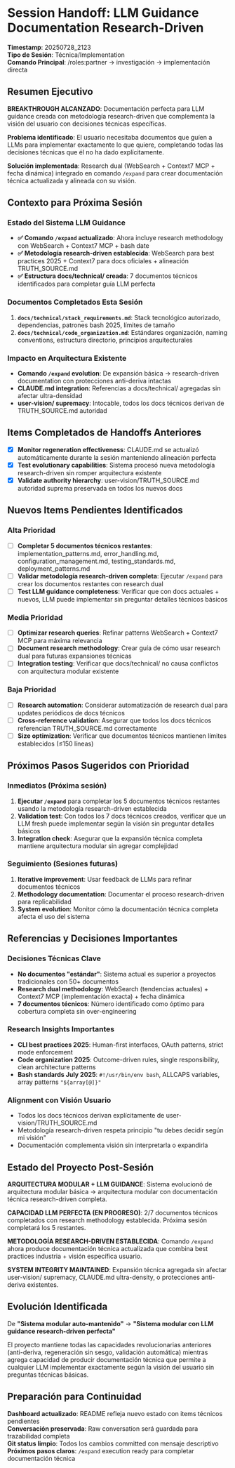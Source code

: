 # Session Handoff: LLM Guidance Documentation Research-Driven

**Timestamp**: 20250728_2123  
**Tipo de Sesión**: Técnica/Implementation  
**Comando Principal**: /roles:partner → investigación → implementación directa

## Resumen Ejecutivo

**BREAKTHROUGH ALCANZADO**: Documentación perfecta para LLM guidance creada con metodología research-driven que complementa la visión del usuario con decisiones técnicas específicas.

**Problema identificado**: El usuario necesitaba documentos que guíen a LLMs para implementar exactamente lo que quiere, completando todas las decisiones técnicas que él no ha dado explícitamente.

**Solución implementada**: Research dual (WebSearch + Context7 MCP + fecha dinámica) integrado en comando `/expand` para crear documentación técnica actualizada y alineada con su visión.

## Contexto para Próxima Sesión

### Estado del Sistema LLM Guidance
- **✅ Comando `/expand` actualizado**: Ahora incluye research methodology con WebSearch + Context7 MCP + bash date
- **✅ Metodología research-driven establecida**: WebSearch para best practices 2025 + Context7 para docs oficiales + alineación TRUTH_SOURCE.md
- **✅ Estructura docs/technical/ creada**: 7 documentos técnicos identificados para completar guía LLM perfecta

### Documentos Completados Esta Sesión
1. **`docs/technical/stack_requirements.md`**: Stack tecnológico autorizado, dependencias, patrones bash 2025, límites de tamaño
2. **`docs/technical/code_organization.md`**: Estándares organización, naming conventions, estructura directorio, principios arquitecturales

### Impacto en Arquitectura Existente
- **Comando `/expand` evolution**: De expansión básica → research-driven documentation con protecciones anti-deriva intactas
- **CLAUDE.md integration**: Referencias a docs/technical/ agregadas sin afectar ultra-densidad
- **user-vision/ supremacy**: Intocable, todos los docs técnicos derivan de TRUTH_SOURCE.md autoridad

## Items Completados de Handoffs Anteriores

- [x] **Monitor regeneration effectiveness**: CLAUDE.md se actualizó automáticamente durante la sesión manteniendo alineación perfecta
- [x] **Test evolutionary capabilities**: Sistema procesó nueva metodología research-driven sin romper arquitectura existente
- [x] **Validate authority hierarchy**: user-vision/TRUTH_SOURCE.md autoridad suprema preservada en todos los nuevos docs

## Nuevos Items Pendientes Identificados

### Alta Prioridad
- [ ] **Completar 5 documentos técnicos restantes**: implementation_patterns.md, error_handling.md, configuration_management.md, testing_standards.md, deployment_patterns.md
- [ ] **Validar metodología research-driven completa**: Ejecutar `/expand` para crear los documentos restantes con research dual
- [ ] **Test LLM guidance completeness**: Verificar que con docs actuales + nuevos, LLM puede implementar sin preguntar detalles técnicos básicos

### Media Prioridad  
- [ ] **Optimizar research queries**: Refinar patterns WebSearch + Context7 MCP para máxima relevancia
- [ ] **Document research methodology**: Crear guía de cómo usar research dual para futuras expansiones técnicas
- [ ] **Integration testing**: Verificar que docs/technical/ no causa conflictos con arquitectura modular existente

### Baja Prioridad
- [ ] **Research automation**: Considerar automatización de research dual para updates periódicos de docs técnicos
- [ ] **Cross-reference validation**: Asegurar que todos los docs técnicos referencian TRUTH_SOURCE.md correctamente
- [ ] **Size optimization**: Verificar que documentos técnicos mantienen límites establecidos (≤150 líneas)

## Próximos Pasos Sugeridos con Prioridad

### Inmediatos (Próxima sesión)
1. **Ejecutar `/expand`** para completar los 5 documentos técnicos restantes usando la metodología research-driven establecida
2. **Validation test**: Con todos los 7 docs técnicos creados, verificar que un LLM fresh puede implementar según la visión sin preguntar detalles básicos
3. **Integration check**: Asegurar que la expansión técnica completa mantiene arquitectura modular sin agregar complejidad

### Seguimiento (Sesiones futuras)
1. **Iterative improvement**: Usar feedback de LLMs para refinar documentos técnicos
2. **Methodology documentation**: Documentar el proceso research-driven para replicabilidad
3. **System evolution**: Monitor cómo la documentación técnica completa afecta el uso del sistema

## Referencias y Decisiones Importantes

### Decisiones Técnicas Clave
- **No documentos "estándar"**: Sistema actual es superior a proyectos tradicionales con 50+ documentos
- **Research dual methodology**: WebSearch (tendencias actuales) + Context7 MCP (implementación exacta) + fecha dinámica
- **7 documentos técnicos**: Número identificado como óptimo para cobertura completa sin over-engineering

### Research Insights Importantes
- **CLI best practices 2025**: Human-first interfaces, OAuth patterns, strict mode enforcement
- **Code organization 2025**: Outcome-driven rules, single responsibility, clean architecture patterns
- **Bash standards July 2025**: `#!/usr/bin/env bash`, ALLCAPS variables, array patterns `"${array[@]}"`

### Alignment con Visión Usuario
- Todos los docs técnicos derivan explícitamente de user-vision/TRUTH_SOURCE.md
- Metodología research-driven respeta principio "tu debes decidir según mi visión"
- Documentación complementa visión sin interpretarla o expandirla

## Estado del Proyecto Post-Sesión

**ARQUITECTURA MODULAR + LLM GUIDANCE**: Sistema evolucionó de arquitectura modular básica → arquitectura modular con documentación técnica research-driven completa.

**CAPACIDAD LLM PERFECTA (EN PROGRESO)**: 2/7 documentos técnicos completados con research methodology establecida. Próxima sesión completará los 5 restantes.

**METODOLOGÍA RESEARCH-DRIVEN ESTABLECIDA**: Comando `/expand` ahora produce documentación técnica actualizada que combina best practices industria + visión específica usuario.

**SYSTEM INTEGRITY MAINTAINED**: Expansión técnica agregada sin afectar user-vision/ supremacy, CLAUDE.md ultra-density, o protecciones anti-deriva existentes.

## Evolución Identificada

De **"Sistema modular auto-mantenido"** → **"Sistema modular con LLM guidance research-driven perfecta"**

El proyecto mantiene todas las capacidades revolucionarias anteriores (anti-deriva, regeneración sin sesgo, validación automática) mientras agrega capacidad de producir documentación técnica que permite a cualquier LLM implementar exactamente según la visión del usuario sin preguntas técnicas básicas.

## Preparación para Continuidad

**Dashboard actualizado**: README refleja nuevo estado con items técnicos pendientes  
**Conversación preservada**: Raw conversation será guardada para trazabilidad completa  
**Git status limpio**: Todos los cambios committed con mensaje descriptivo  
**Próximos pasos claros**: `/expand` execution ready para completar documentación técnica